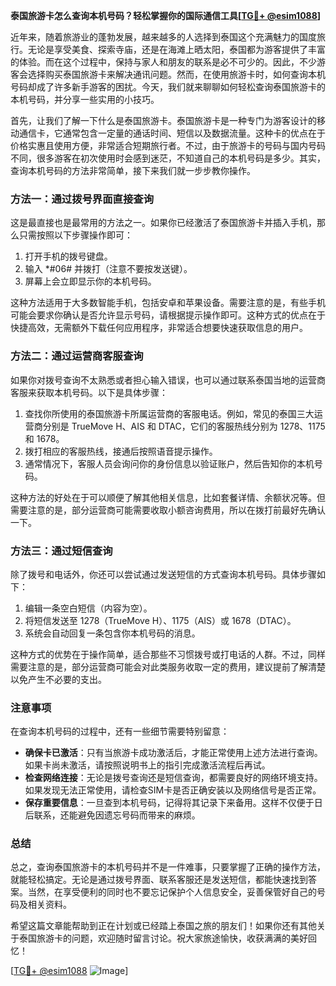**泰国旅游卡怎么查询本机号码？轻松掌握你的国际通信工具[[TG💪+ @esim1088](https://t.me/s/esim1088)]**

近年来，随着旅游业的蓬勃发展，越来越多的人选择到泰国这个充满魅力的国度旅行。无论是享受美食、探索寺庙，还是在海滩上晒太阳，泰国都为游客提供了丰富的体验。而在这个过程中，保持与家人和朋友的联系是必不可少的。因此，不少游客会选择购买泰国旅游卡来解决通讯问题。然而，在使用旅游卡时，如何查询本机号码却成了许多新手游客的困扰。今天，我们就来聊聊如何轻松查询泰国旅游卡的本机号码，并分享一些实用的小技巧。

首先，让我们了解一下什么是泰国旅游卡。泰国旅游卡是一种专门为游客设计的移动通信卡，它通常包含一定量的通话时间、短信以及数据流量。这种卡的优点在于价格实惠且使用方便，非常适合短期旅行者。不过，由于旅游卡的号码与国内号码不同，很多游客在初次使用时会感到迷茫，不知道自己的本机号码是多少。其实，查询本机号码的方法非常简单，接下来我们就一步步教你操作。

### **方法一：通过拨号界面直接查询**

这是最直接也是最常用的方法之一。如果你已经激活了泰国旅游卡并插入手机，那么只需按照以下步骤操作即可：

1. 打开手机的拨号键盘。
2. 输入 *#06# 并拨打（注意不要按发送键）。
3. 屏幕上会立即显示你的本机号码。

这种方法适用于大多数智能手机，包括安卓和苹果设备。需要注意的是，有些手机可能会要求你确认是否允许显示号码，请根据提示操作即可。这种方式的优点在于快捷高效，无需额外下载任何应用程序，非常适合想要快速获取信息的用户。

### **方法二：通过运营商客服查询**

如果你对拨号查询不太熟悉或者担心输入错误，也可以通过联系泰国当地的运营商客服来获取本机号码。以下是具体步骤：

1. 查找你所使用的泰国旅游卡所属运营商的客服电话。例如，常见的泰国三大运营商分别是 TrueMove H、AIS 和 DTAC，它们的客服热线分别为 1278、1175 和 1678。
2. 拨打相应的客服热线，接通后按照语音提示操作。
3. 通常情况下，客服人员会询问你的身份信息以验证账户，然后告知你的本机号码。

这种方法的好处在于可以顺便了解其他相关信息，比如套餐详情、余额状况等。但需要注意的是，部分运营商可能需要收取小额咨询费用，所以在拨打前最好先确认一下。

### **方法三：通过短信查询**

除了拨号和电话外，你还可以尝试通过发送短信的方式查询本机号码。具体步骤如下：

1. 编辑一条空白短信（内容为空）。
2. 将短信发送至 1278（TrueMove H）、1175（AIS）或 1678（DTAC）。
3. 系统会自动回复一条包含你本机号码的消息。

这种方式的优势在于操作简单，适合那些不习惯拨号或打电话的人群。不过，同样需要注意的是，部分运营商可能会对此类服务收取一定的费用，建议提前了解清楚以免产生不必要的支出。

### **注意事项**

在查询本机号码的过程中，还有一些细节需要特别留意：

- **确保卡已激活**：只有当旅游卡成功激活后，才能正常使用上述方法进行查询。如果卡尚未激活，请按照说明书上的指引完成激活流程后再试。
- **检查网络连接**：无论是拨号查询还是短信查询，都需要良好的网络环境支持。如果发现无法正常使用，请检查SIM卡是否正确安装以及网络信号是否正常。
- **保存重要信息**：一旦查到本机号码，记得将其记录下来备用。这样不仅便于日后联系，还能避免因遗忘号码而带来的麻烦。

### **总结**

总之，查询泰国旅游卡的本机号码并不是一件难事，只要掌握了正确的操作方法，就能轻松搞定。无论是通过拨号界面、联系客服还是发送短信，都能快速找到答案。当然，在享受便利的同时也不要忘记保护个人信息安全，妥善保管好自己的号码及相关资料。

希望这篇文章能帮助到正在计划或已经踏上泰国之旅的朋友们！如果你还有其他关于泰国旅游卡的问题，欢迎随时留言讨论。祝大家旅途愉快，收获满满的美好回忆！

[[TG💪+ @esim1088](https://t.me/s/esim1088) ![Image](https://i.postimg.cc/4NQfJmqS/Snipaste-2025-05-13-00-14-12.png)]